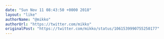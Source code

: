 ```yaml
---
date: "Sun Nov 11 08:43:50 +0000 2018"
layout: "like"
authorName: "@mikko"
authorUrl: "https://twitter.com/mikko"
originalPost: "https://twitter.com/mikko/status/1061539990755250177"
---
```

